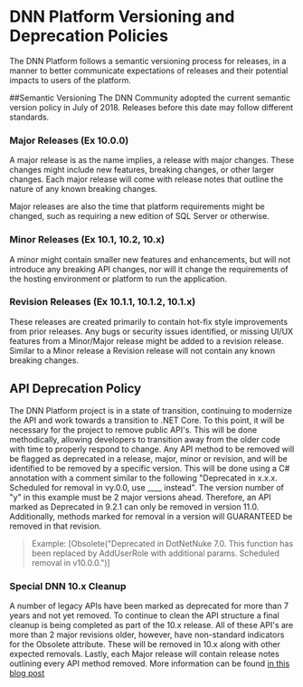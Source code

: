 # DNN Platform Versioning and Deprecation Policies
The DNN Platform follows a semantic versioning process for releases, in a manner to better communicate expectations of releases and their potential impacts to users of the platform.

##Semantic Versioning
The DNN Community adopted the current semantic version policy in July of 2018.  Releases before this date may follow different standards.

### Major Releases (Ex 10.0.0)
A major release is as the name implies, a release with major changes.  These changes might include new features, breaking changes, or other larger changes.  Each major release will come with release notes that outline the nature of any known breaking changes.

Major releases are also the time that platform requirements might be changed, such as requiring a new edition of SQL Server or otherwise.

### Minor Releases (Ex 10.1, 10.2, 10.x)
A minor might contain smaller new features and enhancements, but will not introduce any breaking API changes, nor will it change the requirements of the hosting environment or platform to run the application.

### Revision Releases (Ex 10.1.1, 10.1.2, 10.1.x)
These releases are created primarily to contain hot-fix style improvements from prior releases.  Any bugs or security issues identified, or missing UI/UX features from a Minor/Major release might be added to a revision release.  Similar to a Minor release a Revision release will not contain any known breaking changes.

## API Deprecation Policy
The DNN Platform project is in a state of transition, continuing to modernize the API and work towards a transition to .NET Core.  To this point, it will be necessary for the project to remove public API's.  This will be done methodically, allowing developers to transition away from the older code with time to properly respond to change.
Any API method to be removed will be flagged as deprecated in a release, major, minor or revision, and will be identified to be removed by a specific version.  This will be done using a C# annotation with a comment similar to the following "Deprecated in x.x.x.  Scheduled for removal in vy.0.0, use ____ instead".  The version number of "y" in this example must be 2 major versions ahead.
Therefore, an API marked as Deprecated in 9.2.1 can only be removed in version 11.0.  Additionally, methods marked for removal in a version will GUARANTEED be removed in that revision.
> Example: [Obsolete("Deprecated in DotNetNuke 7.0. This function has been replaced by AddUserRole with additional params. Scheduled removal in v10.0.0.")]

### Special DNN 10.x Cleanup
A number of legacy APIs have been marked as deprecated for more than 7 years and not yet removed.  To continue to clean the API structure a final cleanup is being completed as part of the 10.x release.  All of these API's are more than 2 major revisions older, however, have non-standard indicators for the Obsolete attribute.  These will be removed in 10.x along with other expected removals.
Lastly, each Major release will contain release notes outlining every API method removed.  More information can be found [in this blog post](https://www.dnnsoftware.com/community-blog/cid/156712/moving-forward-dnn-platform-100-growing-pains-lead-to-improvement)